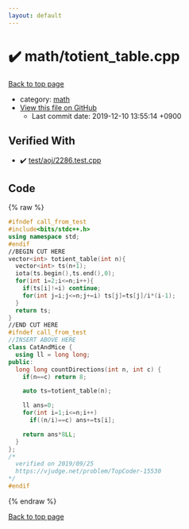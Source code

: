 ```yaml
---
layout: default
---
```


<!-- mathjax config similar to math.stackexchange -->
<script type="text/javascript" async
  src="https://cdnjs.cloudflare.com/ajax/libs/mathjax/2.7.5/MathJax.js?config=TeX-MML-AM_CHTML">
</script>
<script type="text/x-mathjax-config">
  MathJax.Hub.Config({
    TeX: { equationNumbers: { autoNumber: "AMS" }},
    tex2jax: {
      inlineMath: [ ['$','$'] ],
      processEscapes: true
    },
    "HTML-CSS": { matchFontHeight: false },
    displayAlign: "left",
    displayIndent: "2em"
  });
</script>

<script type="text/javascript" src="https://cdnjs.cloudflare.com/ajax/libs/jquery/3.4.1/jquery.min.js"></script>
<script src="https://cdn.jsdelivr.net/npm/jquery-balloon-js@1.1.2/jquery.balloon.min.js" integrity="sha256-ZEYs9VrgAeNuPvs15E39OsyOJaIkXEEt10fzxJ20+2I=" crossorigin="anonymous"></script>
<script type="text/javascript" src="../../assets/js/copy-button.js"></script>
<link rel="stylesheet" href="../../assets/css/copy-button.css" />


# :heavy_check_mark: math/totient_table.cpp
<a href="../../index.html">Back to top page</a>

* category: <a href="../../index.html#7e676e9e663beb40fd133f5ee24487c2">math</a>
* <a href="{{ site.github.repository_url }}/blob/master/math/totient_table.cpp">View this file on GitHub</a>
    - Last commit date: 2019-12-10 13:55:14 +0900




## Verified With
* :heavy_check_mark: <a href="../../verify/test/aoj/2286.test.cpp.html">test/aoj/2286.test.cpp</a>


## Code
{% raw %}
```cpp
#ifndef call_from_test
#include<bits/stdc++.h>
using namespace std;
#endif
//BEGIN CUT HERE
vector<int> totient_table(int n){
  vector<int> ts(n+1);
  iota(ts.begin(),ts.end(),0);
  for(int i=2;i<=n;i++){
    if(ts[i]!=i) continue;
    for(int j=i;j<=n;j+=i) ts[j]=ts[j]/i*(i-1);
  }
  return ts;
}
//END CUT HERE
#ifndef call_from_test
//INSERT ABOVE HERE
class CatAndMice {
  using ll = long long;
public:
  long long countDirections(int n, int c) {
    if(n==c) return 8;

    auto ts=totient_table(n);

    ll ans=0;
    for(int i=1;i<=n;i++)
      if((n/i)==c) ans+=ts[i];

    return ans*8LL;
  }
};
/*
  verified on 2019/09/25
  https://vjudge.net/problem/TopCoder-15530
*/
#endif

```
{% endraw %}

<a href="../../index.html">Back to top page</a>

